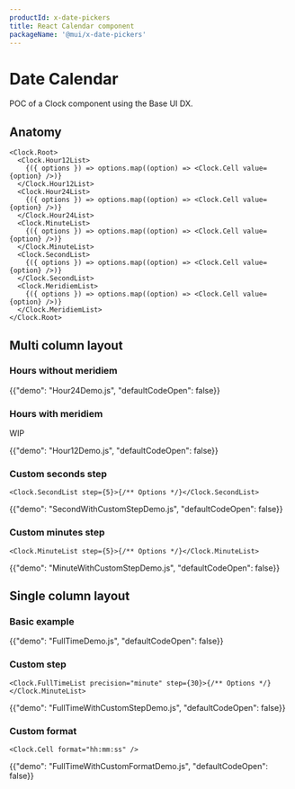 ```yaml
---
productId: x-date-pickers
title: React Calendar component
packageName: '@mui/x-date-pickers'
---
```


# Date Calendar

<p class="description">POC of a Clock component using the Base UI DX.</p>

## Anatomy

```tsx
<Clock.Root>
  <Clock.Hour12List>
    {({ options }) => options.map((option) => <Clock.Cell value={option} />)}
  </Clock.Hour12List>
  <Clock.Hour24List>
    {({ options }) => options.map((option) => <Clock.Cell value={option} />)}
  </Clock.Hour24List>
  <Clock.MinuteList>
    {({ options }) => options.map((option) => <Clock.Cell value={option} />)}
  </Clock.MinuteList>
  <Clock.SecondList>
    {({ options }) => options.map((option) => <Clock.Cell value={option} />)}
  </Clock.SecondList>
  <Clock.MeridiemList>
    {({ options }) => options.map((option) => <Clock.Cell value={option} />)}
  </Clock.MeridiemList>
</Clock.Root>
```

## Multi column layout

### Hours without meridiem

{{"demo": "Hour24Demo.js", "defaultCodeOpen": false}}

### Hours with meridiem

WIP

{{"demo": "Hour12Demo.js", "defaultCodeOpen": false}}

### Custom seconds step

```tsx
<Clock.SecondList step={5}>{/** Options */}</Clock.SecondList>
```

{{"demo": "SecondWithCustomStepDemo.js", "defaultCodeOpen": false}}

### Custom minutes step

```tsx
<Clock.MinuteList step={5}>{/** Options */}</Clock.MinuteList>
```

{{"demo": "MinuteWithCustomStepDemo.js", "defaultCodeOpen": false}}

## Single column layout

### Basic example

{{"demo": "FullTimeDemo.js", "defaultCodeOpen": false}}

### Custom step

```tsx
<Clock.FullTimeList precision="minute" step={30}>{/** Options */}</Clock.MinuteList>
```

{{"demo": "FullTimeWithCustomStepDemo.js", "defaultCodeOpen": false}}

### Custom format

```tsx
<Clock.Cell format="hh:mm:ss" />
```

{{"demo": "FullTimeWithCustomFormatDemo.js", "defaultCodeOpen": false}}
